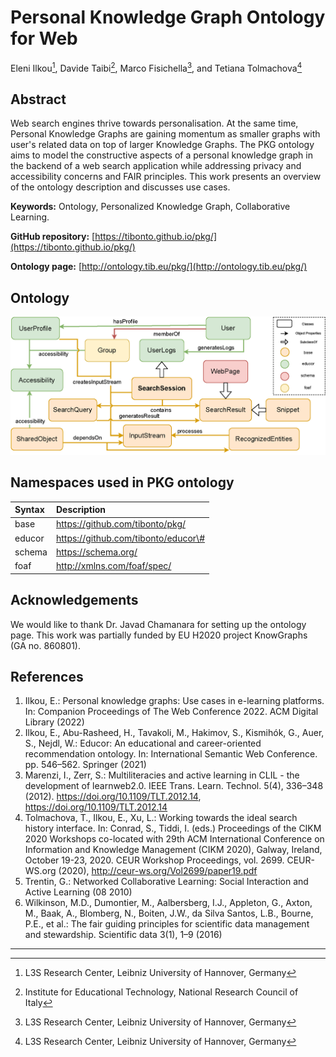 # Personal Knowledge Graph Ontology for Web  
Eleni Ilkou[^1], Davide Taibi[^2], Marco Fisichella[^1], and Tetiana Tolmachova[^1]

[^1]: L3S Research Center, Leibniz University of Hannover, Germany
[^2]: Institute for Educational Technology, National Research Council of Italy

## Abstract

Web search engines thrive towards personalisation. At the same time, Personal Knowledge Graphs are gaining momentum as smaller graphs with user's related data on top of larger Knowledge Graphs. The PKG ontology aims to model the constructive aspects of a personal knowledge graph in the backend of a web search application while addressing privacy and accessibility concerns and FAIR principles. This work presents an overview of the ontology description and discusses use cases.

**Keywords:** Ontology, Personalized Knowledge Graph, Collaborative Learning.

**GitHub repository:** [https://tibonto.github.io/pkg/](https://tibonto.github.io/pkg/)

**Ontology page:** [http://ontology.tib.eu/pkg/](http://ontology.tib.eu/pkg/)

## Ontology
![PKG ontology](https://github.com/tibonto/pkg/raw/gh-pages/Pkgonto.png)

## Namespaces used in PKG ontology

| Syntax  | Description |
|  :----  |    :----    |
| base    | https://github.com/tibonto/pkg/       |
| educor  | https://github.com/tibonto/educor\#   |
| schema  | https://schema.org/   |
| foaf    | http://xmlns.com/foaf/spec/   |

## Acknowledgements
We would like to thank Dr. Javad Chamanara for setting up the ontology page. This work was partially funded by EU H2020 project KnowGraphs (GA no. 860801).

## References
1. Ilkou, E.: Personal knowledge graphs: Use cases in e-learning platforms. In: Companion Proceedings of The Web Conference 2022. ACM Digital Library (2022)  
2. Ilkou, E., Abu-Rasheed, H., Tavakoli, M., Hakimov, S., Kismihók, G., Auer, S., Nejdl, W.: Educor: An educational and career-oriented recommendation ontology. In: International Semantic Web Conference. pp. 546–562. Springer (2021)
3. Marenzi,  I.,  Zerr,  S.:  Multiliteracies  and  active  learning  in  CLIL  -  the  development of learnweb2.0. IEEE Trans. Learn. Technol.  5(4), 336–348 (2012).  https://doi.org/10.1109/TLT.2012.14, https://doi.org/10.1109/TLT.2012.14  
4. Tolmachova, T., Ilkou, E., Xu, L.: Working towards the ideal search history interface. In: Conrad, S., Tiddi, I. (eds.) Proceedings of the CIKM 2020 Workshops co-located with 29th ACM International Conference on Information and Knowledge Management (CIKM 2020), Galway, Ireland, October 19-23, 2020. CEUR Workshop Proceedings, vol. 2699. CEUR-WS.org (2020), http://ceur-ws.org/Vol2699/paper19.pdf  
5. Trentin, G.: Networked Collaborative Learning: Social Interaction and Active Learning (08 2010)  
6. Wilkinson, M.D., Dumontier, M., Aalbersberg, I.J., Appleton, G., Axton, M., Baak, A., Blomberg, N., Boiten, J.W., da Silva Santos, L.B., Bourne, P.E., et al.: The fair guiding principles for scientific data management and stewardship. Scientific data 3(1),  1–9 (2016)
---
